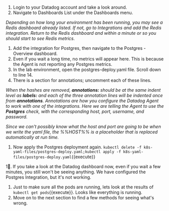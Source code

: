 1. Login to your Datadog account and take a look around.
1. Navigate to Dashboards List under the Dashboards menu. 

  *Depending on how long your environment has been running, you may see a Redis dashboard already listed. If not, go to Integrations and add the Redis integration. Return to the Redis dashboard and within a minute or so you should start to see Redis metrics.*

1. Add the integration for Postgres, then navigate to the Postgres - Overview dashboard.
1. Even if you wait a long time, no metrics will appear here. This is because the Agent is not reporting any Postgres metrics.
1. In the lab environment, open the postgres-deploy.yaml file. Scroll down to line 14.
1. There is a section for annotations; uncomment each of these lines.

  *When the hashes are removed, **annotations:** should be at the same indent level as **labels:** and each of the three annotation lines will be indented once from **annotations**.*
  *Annotations are how you configure the Datadog Agent to work with one of the integrations. Here we are telling the Agent to use the **Postgres** check, with the corresponding host, port, username, and password.*
  
  *Since we can't possibly know what the host and port are going to be when we write the yaml file, the %%HOST%% is a placeholder that is replaced automatically at run time.*

1. Now apply the Postgres deployment again. `kubectl delete -f k8s-yaml-files/postgres-deploy.yaml;kubectl apply -f k8s-yaml-files/postgres-deploy.yaml`{{execute}}

1. If you take a look at the Datadog dashboard now, even if you wait a few minutes, you still won't be seeing anything. We have configured the Postgres Integration, but it's not working.

1. Just to make sure all the pods are running, lets look at the results of `kubectl get pods`{{execute}}. Looks like everything is running.
1.  Move on to the next section to find a few methods for seeing what's wrong.

